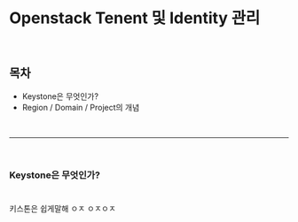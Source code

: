 # Openstack Tenent 및 Identity 관리

</br>
<h2>목차</h2>

- Keystone은 무엇인가?
- Region / Domain / Project의 개념
</br>

---

</br>
<h3> Keystone은 무엇인가?</h3>

#

키스톤은 쉽게말해  ㅇㅈ
ㅇㅈㅇㅈ
<!--stackedit_data:
eyJoaXN0b3J5IjpbNTAxMTkxNDUzLDI4NDUzMzc1NSwzNDIzOD
MyMTAsMTIxMzc1MTQ0NCwxNTAxNzkwODMwXX0=
-->